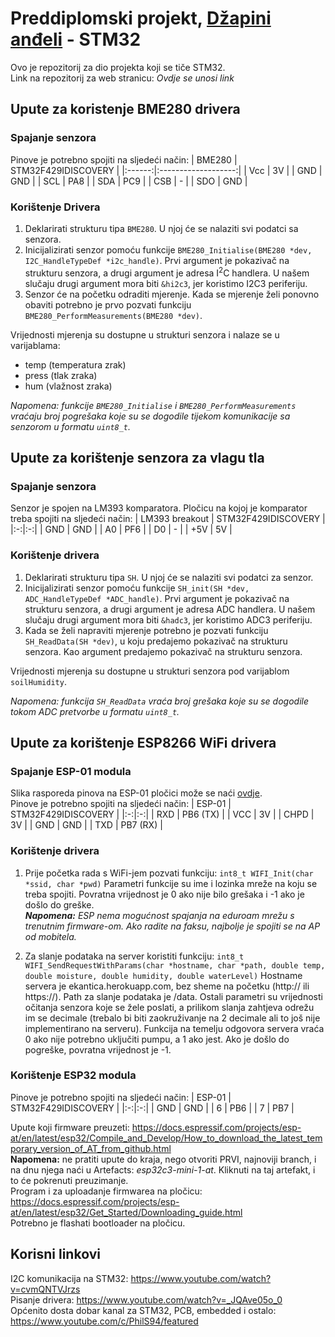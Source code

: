 # Preddiplomski projekt, [Džapini anđeli](https://www.youtube.com/watch?v=dQw4w9WgXcQ) - STM32
Ovo je repozitorij za dio projekta koji se tiče STM32. <br>
Link na repozitorij za web stranicu: <i> Ovdje se unosi link </i>

## Upute za koristenje BME280 drivera

### Spajanje senzora
Pinove je potrebno spojiti na sljedeći način:
| BME280 | STM32F429IDISCOVERY |
|:------:|:-------------------:|
| Vcc    | 3V                  |
| GND    | GND                 |
| SCL    | PA8                 |
| SDA    | PC9                 |
| CSB    | -                   |
| SDO    | GND                 |

### Korištenje Drivera
1. Deklarirati strukturu tipa `BME280`. U njoj će se nalaziti svi podatci sa senzora.
2. Inicijalizirati senzor pomoću funkcije `BME280_Initialise(BME280 *dev, I2C_HandleTypeDef *i2c_handle)`. Prvi argument je pokazivač na strukturu senzora, a drugi argument je adresa I<sup>2</sup>C handlera. U našem slučaju drugi argument mora biti `&hi2c3`, jer koristimo I2C3 periferiju.
3. Senzor će na početku odraditi mjerenje. Kada se mjerenje želi ponovno obaviti potrebno je prvo pozvati funkciju `BME280_PerformMeasurements(BME280 *dev)`.

Vrijednosti mjerenja su dostupne u strukturi senzora i nalaze se u varijablama:
* temp (temperatura zrak)
* press (tlak zraka)
* hum (vlažnost zraka)

<i> Napomena: funkcije `BME280_Initialise` i `BME280_PerformMeasurements` vraćaju broj pogrešaka koje su se dogodile tijekom komunikacije sa senzorom u formatu `uint8_t`. </i>

## Upute za korištenje senzora za vlagu tla

### Spajanje senzora
Senzor je spojen na LM393 komparatora. Pločicu na kojoj je komparator treba spojiti na sljedeći način:
| LM393 breakout | STM32F429IDISCOVERY |
|:-:|:-:|
| GND | GND |
| A0 | PF6 |
| D0 | - |
| +5V | 5V |

### Korištenje drivera
1. Deklarirati strukturu tipa `SH`. U njoj će se nalaziti svi podatci za senzor.
2. Inicijalizirati senzor pomoću funkcije `SH_init(SH *dev, ADC_HandleTypeDef *ADC_handle)`. Prvi argument je pokazivač na strukturu senzora, a drugi argument je adresa ADC handlera. U našem slučaju drugi argument mora biti `&hadc3`, jer koristimo ADC3 periferiju.
3. Kada se želi napraviti mjerenje potrebno je pozvati funkciju `SH_ReadData(SH *dev)`, u koju predajemo pokazivač na strukturu senzora. Kao argument predajemo pokazivač na strukturu senzora.

Vrijednosti mjerenja su dostupne u strukturi senzora pod varijablom `soilHumidity`.

<i> Napomena: funkcija `SH_ReadData` vraća broj grešaka koje su se dogodile tokom ADC pretvorbe u formatu `uint8_t`. </i>

## Upute za korištenje ESP8266 WiFi drivera

### Spajanje ESP-01 modula
Slika rasporeda pinova na ESP-01 pločici može se naći [ovdje](https://www.makerlab-electronics.com/?attachment_id=11461). <br>
Pinove je potrebno spojiti na sljedeći način:
| ESP-01 | STM32F429IDISCOVERY |
|:-:|:-:|
| RXD | PB6 (TX) |
| VCC | 3V |
| CHPD | 3V |
| GND | GND |
| TXD | PB7 (RX) |

### Korištenje drivera
1. Prije početka rada s WiFi-jem pozvati funkciju: `int8_t WIFI_Init(char *ssid, char *pwd)` Parametri funkcije su ime i lozinka mreže na koju se treba spojiti. Povratna vrijednost je 0 ako nije bilo grešaka i -1 ako je došlo do greške. <br>
<i><b>Napomena:</b> ESP nema mogućnost spajanja na eduroam mrežu s trenutnim firmware-om. Ako radite na faksu, najbolje je spojiti se na AP od mobitela.</i>

2. Za slanje podataka na server koristiti funkciju: `int8_t WIFI_SendRequestWithParams(char *hostname, char *path, double temp, double moisture, double humidity, double waterLevel)` Hostname servera je ekantica.herokuapp.com, bez sheme na početku (http:// ili https://). Path za slanje podataka je /data. Ostali parametri su vrijednosti očitanja senzora koje se žele poslati, a prilikom slanja zahtjeva odrežu im se decimale (trebalo bi biti zaokruživanje na 2 decimale ali to još nije implementirano na serveru). Funkcija na temelju odgovora servera vraća 0 ako nije potrebno uključiti pumpu, a 1 ako jest. Ako je došlo do pogreške, povratna vrijednost je -1.
 
### Korištenje ESP32 modula
Pinove je potrebno spojiti na sljedeći način:
| ESP-01 | STM32F429IDISCOVERY |
|:-:|:-:|
| GND | GND |
| 6 | PB6 |
| 7 | PB7 |

Upute koji firmware preuzeti: https://docs.espressif.com/projects/esp-at/en/latest/esp32/Compile_and_Develop/How_to_download_the_latest_temporary_version_of_AT_from_github.html
<br>
<b>Napomena:</b> ne pratiti upute do kraja, nego otvoriti PRVI, najnoviji branch, i na dnu njega naći u Artefacts:<i> esp32c3-mini-1-at</i>. Kliknuti na taj artefakt, i to će pokrenuti preuzimanje. 
<br>
Program i za uploadanje firmwarea na pločicu: https://docs.espressif.com/projects/esp-at/en/latest/esp32/Get_Started/Downloading_guide.html
<br>
Potrebno je flashati bootloader na pločicu.

## Korisni linkovi
I2C komunikacija na STM32: https://www.youtube.com/watch?v=cvmQNTVJrzs <br>
Pisanje drivera: https://www.youtube.com/watch?v=_JQAve05o_0 <br>
Općenito dosta dobar kanal za STM32, PCB, embedded i ostalo: https://www.youtube.com/c/PhilS94/featured
